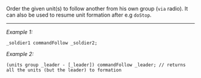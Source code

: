 Order the given unit(s) to follow another from his own group (`via` radio).
It can also be used to resume unit formation after e.g `doStop`.


---
*Example 1:*
```sqf
_soldier1 commandFollow _soldier2;
```

*Example 2:*
```sqf
(units group _leader - [_leader]) commandFollow _leader; // returns all the units (but the leader) to formation
```